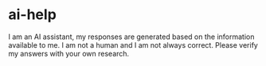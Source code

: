 # ai-help
I am an AI assistant, my responses are generated based on the information available to me. I am not a human and I am not always correct. Please verify my answers with your own research.
